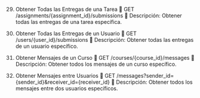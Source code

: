 <!-- 19. Obtener Todas las Tareas de una Lección
 GET /lessons/{lesson_id}/assignments
 Descripción: Obtener todas las tareas de una lección específica. -->

<!-- 23. Obtener Todos los Cursos Inscritos por un Usuario
 GET /users/{user_id}/courses
 Descripción: Obtener todos los cursos en los que está inscrito un usuario
específico. -->

<!-- 24. Obtener Todos los Usuarios Inscritos en un Curso
 GET /courses/{course_id}/users
 Descripción: Obtener todos los usuarios inscritos en un curso específico. -->

29. Obtener Todas las Entregas de una Tarea
 GET /assignments/{assignment_id}/submissions
 Descripción: Obtener todas las entregas de una tarea específica.

30. Obtener Todas las Entregas de un Usuario
 GET /users/{user_id}/submissions
 Descripción: Obtener todas las entregas de un usuario específico.

37. Obtener Mensajes de un Curso
 GET /courses/{course_id}/messages
 Descripción: Obtener todos los mensajes de un curso específico.

38. Obtener Mensajes entre Usuarios
 GET /messages?sender_id={sender_id}&receiver_id={receiver_id}
 Descripción: Obtener todos los mensajes entre dos usuarios específicos.